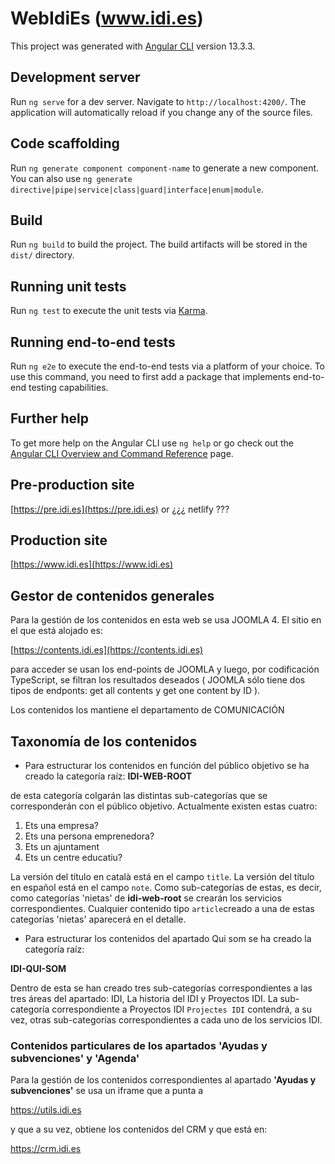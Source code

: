 # WebIdiEs (www.idi.es)

This project was generated with [Angular CLI](https://github.com/angular/angular-cli) version 13.3.3.

## Development server

Run `ng serve` for a dev server. Navigate to `http://localhost:4200/`. The application will automatically reload if you change any of the source files.

## Code scaffolding

Run `ng generate component component-name` to generate a new component. You can also use `ng generate directive|pipe|service|class|guard|interface|enum|module`.

## Build

Run `ng build` to build the project. The build artifacts will be stored in the `dist/` directory.

## Running unit tests

Run `ng test` to execute the unit tests via [Karma](https://karma-runner.github.io).

## Running end-to-end tests

Run `ng e2e` to execute the end-to-end tests via a platform of your choice. To use this command, you need to first add a package that implements end-to-end testing capabilities.

## Further help

To get more help on the Angular CLI use `ng help` or go check out the [Angular CLI Overview and Command Reference](https://angular.io/cli) page.

## Pre-production site

[https://pre.idi.es](https://pre.idi.es)
or
¿¿¿ netlify ???

## Production site

[https://www.idi.es](https://www.idi.es)

## Gestor de contenidos generales

Para la gestión de los  contenidos en esta web se usa JOOMLA 4. El sitio en el que está alojado es:

[https://contents.idi.es](https://contents.idi.es)

para acceder se usan los end-points de JOOMLA y luego, por codificación TypeScript, se filtran los resultados deseados ( JOOMLA sólo tiene dos tipos de endponts: get all contents y get one content by ID ).

Los contenidos los mantiene el departamento de COMUNICACIÓN

## Taxonomía de los contenidos

- Para estructurar los contenidos en función del público objetivo se ha creado la categoría raíz:
**IDI-WEB-ROOT**

de esta categoría colgarán las distintas sub-categorías que se corresponderán con el público objetivo. Actualmente existen estas cuatro:
1. Ets una empresa?
2. Ets una persona emprenedora?
3. Ets un ajuntament
4. Ets un centre educatiu?

La versión del título en català está en el campo `title`. La versión del título en español está en el campo `note`. Como sub-categorías de estas, es decir, como categorías 'nietas' de **idi-web-root** se crearán los servicios correspondientes. 
Cualquier contenido tipo `article`creado a una de estas categorías 'nietas' aparecerá en el detalle.


- Para estructurar los contenidos del apartado Qui som se ha creado la categoría raíz:

**IDI-QUI-SOM**

Dentro de esta se han creado tres sub-categorías correspondientes a las tres áreas del apartado: IDI, La historia del IDI y Proyectos IDI.
La sub-categoría correspondiente a Proyectos IDI `Projectes IDI` contendrá, a su vez, otras sub-categorías correspondientes a cada uno de los servicios IDI.


### Contenidos particulares de los apartados 'Ayudas y subvenciones' y 'Agenda'
Para la gestión de los contenidos correspondientes al apartado **'Ayudas y subvenciones'** se usa un iframe que a punta a  

https://utils.idi.es


y que a su vez, obtiene los contenidos del CRM y que está en:

https://crm.idi.es



